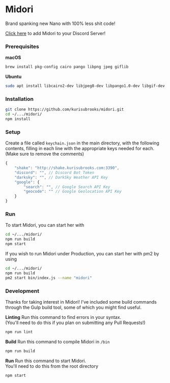 # Midori
Brand spanking new Nano with 100% less shit code!

[Click here](https://discordapp.com/oauth2/authorize?client_id=212915056491495424&scope=bot) to add Midori to your Discord Server!

### Prerequisites
**macOS**
```bash
brew install pkg-config cairo pango libpng jpeg giflib
```

**Ubuntu**
```bash
sudo apt install libcairo2-dev libjpeg8-dev libpango1.0-dev libgif-dev build-essential g++
```

### Installation
```bash
git clone https://github.com/kurisubrooks/midori.git
cd ~/.../midori/
npm install
```

### Setup
Create a file called `keychain.json` in the main directory, with the following contents, filling in each line with the appropriate keys needed for each. (Make sure to remove the comments)

```js
{
    "shake": "http://shake.kurisubrooks.com:3390",
    "discord": "", // Discord Bot Token
    "darksky": "", // DarkSky Weather API Key
    "google": {
        "search": "", // Google Search API Key
        "geocode": "" // Google Geolocation API Key
    }
}
```

### Run
To start Midori, you can start her with

```bash
cd ~/.../midori/
npm run build
npm start
```

If you wish to run Midori under Production, you can start her with pm2 by using

```bash
cd ~/.../midori/
npm run build
pm2 start bin/index.js --name "midori"
```

### Development
Thanks for taking interest in Midori!
I've included some build commands through the Gulp build tool, some of which you might find useful.

**Linting**
Run this command to find errors in your syntax.  
(You'll need to do this if you plan on submitting any Pull Requests!)

```bash
npm run lint
```

**Build**
Run this command to compile Midori in `/bin`

```bash
npm run build
```

**Run**
Run this command to start Midori.  
You'll need to do this from the root directory

```bash
npm start
```
